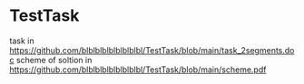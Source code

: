 # TestTask
task in https://github.com/blblblblblblblblbl/TestTask/blob/main/task_2segments.doc
scheme of soltion in https://github.com/blblblblblblblblbl/TestTask/blob/main/scheme.pdf
